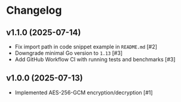 # Changelog

## v1.1.0 (2025-07-14)
- Fix import path in code snippet example in `README.md` [#2]
- Downgrade minimal Go version to `1.13` [#3]
- Add GitHub Workflow CI with running tests and benchmarks [#3]

## v1.0.0 (2025-07-13)
- Implemented AES-256-GCM encryption/decryption [#1]
